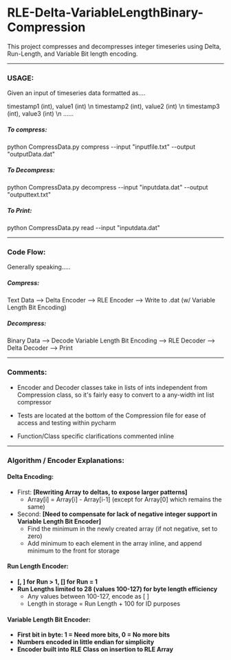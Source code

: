 # RLE-Delta-VariableLengthBinary-Compression

This project compresses and decompresses integer timeseries using Delta, Run-Length, and Variable Bit length encoding. 

---

### USAGE: 
Given an input of timeseries data formatted as....

timestamp1 (int), value1 (int) \n
timestamp2 (int), value2 (int) \n
timestamp3 (int), value3 (int) \n
......
##### To compress:
python CompressData.py compress --input "inputfile.txt" --output "outputData.dat"
##### To Decompress:
python CompressData.py decompress --input "inputdata.dat" --output "outputtext.txt"
##### To Print:
python CompressData.py read --input "inputdata.dat" 

-------------------------------------

### Code Flow: 
Generally speaking.....
##### Compress:
Text Data --> Delta Encoder --> RLE Encoder --> Write to .dat (w/ Variable Length Bit Encoding)
##### Decompress:
Binary Data --> Decode Variable Length Bit Encoding --> RLE Decoder --> Delta Decoder --> Print 


-------------------------------------

### Comments: 
- Encoder and Decoder classes take in lists of ints independent from Compression class, so it's fairly easy to convert to a any-width int list compressor

- Tests are located at the bottom of the Compression file for ease of access and testing within pycharm 

- Function/Class specific clarifications commented inline 

-------------------------------------

### Algorithm / Encoder Explanations: 
#### Delta Encoding: 
- First:  **[Rewriting Array to deltas, to expose larger patterns]**
  - Array[i] = Array[i] - Array[i-1] (except for Array[0] which remains the same)
- Second:  **[Need to compensate for lack of negative integer support in Variable Length Bit Encoder]** 
  - Find the minimum in the newly created array (if not negative, set to zero) 
  - Add minimum to each element in the array inline, and append minimum to the front for storage

#### Run Length Encoder: 
- **[<Length>, <Value>] for Run > 1, [<Value>] for Run = 1**
- **Run Lengths limited to 28 (values 100-127) for byte length efficiency**
  - Any values between 100-127, encode as [<Length> <Value>]
  - Length in storage = Run Length + 100 for ID purposes

#### Variable Length Bit Encoder: 
- **First bit in byte:  1 = Need more bits, 0 = No more bits**
- **Numbers encoded in little endian for simplicity**
- **Encoder built into RLE Class on insertion to RLE Array** 




